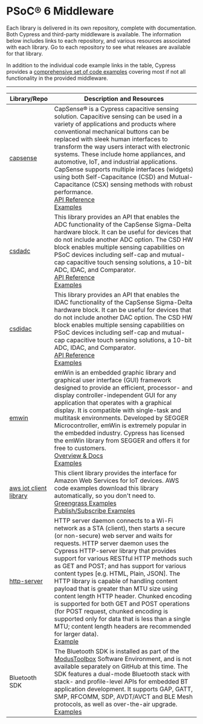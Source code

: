 # PSoC® 6 Middleware

Each library is delivered in its own repository, complete with documentation. Both Cypress and third-party middleware is available. The information below includes links to each repository, and various resources associated with each library. Go to each repository to see what releases are available for that library. 

In addition to the individual code example links in the table, Cypress provides a [comprehensive set of code examples](https://github.com/cypresssemiconductorco/Code-Examples-for-ModusToolbox-Software) covering most if not all functionality in the provided middleware.

------

| Library/Repo                                                 | Description and Resources                                    |
| ------------------------------------------------------------ | ------------------------------------------------------------ |
| [capsense](https://github.com/cypresssemiconductorco/capsense) | CapSense® is a Cypress capacitive sensing solution. Capacitive sensing can be used in a variety of applications and products where conventional mechanical buttons can be replaced with sleek human interfaces to transform the way users interact with electronic systems. These include home appliances, and automotive, IoT, and industrial applications. CapSense supports multiple interfaces (widgets) using both Self-Capacitance (CSD) and Mutual-Capacitance (CSX) sensing methods with robust performance.<br />[API Reference](https://cypresssemiconductorco.github.io/capsense/capsense_api_reference_manual/html/index.html)<br />[Examples](https://github.com/cypresssemiconductorco?q=example+capsense) |
| [csdadc](https://github.com/cypresssemiconductorco/csdadc)   | This library provides an API that enables the ADC functionality of the CapSense Sigma-Delta hardware block. It can be useful for devices that do not include another ADC option. The CSD HW block enables multiple sensing capabilities on PSoC devices including self-cap and mutual-cap capacitive touch sensing solutions, a 10-bit ADC, IDAC, and Comparator. <br />[API Reference](https://cypresssemiconductorco.github.io/csdadc/csdadc_api_reference_manual/html/index.html)<br/> [Examples](https://github.com/cypresssemiconductorco?q=example+csdadc) |
| [csdidac](https://github.com/cypresssemiconductorco/csdidac) | This library provides an API that enables the IDAC functionality of the CapSense Sigma-Delta hardware block. It can be useful for devices that do not include another DAC option. The CSD HW block enables multiple sensing capabilities on PSoC devices including self-cap and mutual-cap capacitive touch sensing solutions, a 10-bit ADC, IDAC, and Comparator. <br />[API Reference](https://cypresssemiconductorco.github.io/csdidac/csdidac_api_reference_manual/html/index.html) <br /> [Examples](https://github.com/cypresssemiconductorco?q=example+csdidac) |
| [emwin](https://github.com/cypresssemiconductorco/middleware-emwin) | emWin is an embedded graphic library and graphical user interface (GUI) framework designed to provide an efficient, processor- and display controller-independent GUI for any application that operates with a graphical display. It is compatible with single-task and multitask environments. Developed by SEGGER Microcontroller, emWin is extremely popular in the embedded industry. Cypress has licensed the emWin library from SEGGER and offers it for free to customers.<br />[Overview & Docs](https://cypresssemiconductorco.github.io/middleware-emwin/emwin_overview/html/index.html)<br />[Examples](https://github.com/cypresssemiconductorco?q=example+emwin) |
| [aws iot client library](https://github.com/cypresssemiconductorco/aws-iot) | This client library provides the interface for Amazon Web Services for IoT devices. AWS code examples download this library automatically, so you don't need to. <br />[Greengrass Examples](https://github.com/cypresssemiconductorco/mbed-os-example-aws-greengrass)    <br />[Publish/Subscribe Examples](<https://github.com/cypresssemiconductorco/mbed-os-example-aws-iot-client>) |
| [http-server](https://github.com/cypresssemiconductorco/http-server) | HTTP server daemon connects to a Wi-Fi network as a STA (client), then starts a secure (or non-secure) web server and waits for requests. HTTP server daemon uses the Cypress HTTP-server library that provides support for various RESTful HTTP methods such as GET and POST; and has support for various content types [e.g. HTML, Plain, JSON]. The HTTP library is capable of handling content payload that is greater than MTU size using content length HTTP header. Chunked encoding is supported for both GET and POST operations (for POST request, chunked encoding is supported only for data that is less than a single MTU; content length headers are recommended for larger data).<br />[Example](https://github.com/cypresssemiconductorco/mbed-os-example-http-server) |
| Bluetooth SDK                                                | The Bluetooth SDK is installed as part of the [ModusToolbox](https://www.cypress.com/products/modustoolbox-software-environment) Software Environment, and is not available separately on GitHub at this time. The SDK features a dual-mode Bluetooth stack with stack- and profile-level APIs for embedded BT application development. It supports GAP, GATT, SMP, RFCOMM, SDP, AVDT/AVCT and BLE Mesh protocols, as well as over-the-air upgrade. <br />[Examples](https://github.com/cypresssemiconductorco/Code-Examples-BT-SDK-for-ModusToolbox) |


